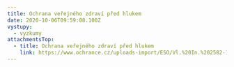 ```yaml
---
title: Ochrana veřejného zdraví před hlukem
date: 2020-10-06T09:59:08.100Z
vystupy:
  - vyzkumy
attachmentsTop:
  - title: Ochrana veřejného zdraví před hlukem
    link: https://www.ochrance.cz/uploads-import/ESO/Vl.%20In.%202582-19-TM-ZZ%20p%C5%99%C3%ADloha%20(v%C3%BDzkum)%20Copy.pdf
---
```

